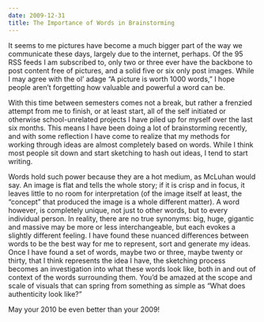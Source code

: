 ```yaml
---
date: 2009-12-31
title: The Importance of Words in Brainstorming
---
```

It seems to me pictures have become a much bigger part of the way we communicate these days, largely due to the internet, perhaps. Of the 95 RSS feeds I am subscribed to, only two or three ever have the backbone to post content free of pictures, and a solid five or six only post images. While I may agree with the ol’ adage “A picture is worth 1000 words,” I hope people aren’t forgetting how valuable and powerful a word can be.

With this time between semesters comes not a break, but rather a frenzied attempt from me to finish, or at least start, all of the self initiated or otherwise school-unrelated projects I have piled up for myself over the last six months. This means I have been doing a lot of brainstorming recently, and with some reflection I have come to realize that my methods for working through ideas are almost completely based on words. While I think most people sit down and start sketching to hash out ideas, I tend to start writing.

Words hold such power because they are a hot medium, as McLuhan would say. An image is flat and tells the whole story; if it is crisp and in focus, it leaves little to no room for interpretation (of the image itself at least, the “concept” that produced the image is a whole different matter). A word however, is completely unique, not just to other words, but to every individual person. In reality, there are no true synonyms: big, huge, gigantic and massive may be more or less interchangeable, but each evokes a slightly different feeling. I have found these nuanced differences between words to be the best way for me to represent, sort and generate my ideas. Once I have found a set of words, maybe two or three, maybe twenty or thirty, that I think represents the idea I have, the sketching process becomes an investigation into what these words look like, both in and out of context of the words surrounding them. You’d be amazed at the scope and scale of visuals that can spring from something as simple as “What does authenticity look like?”

May your 2010 be even better than your 2009!
